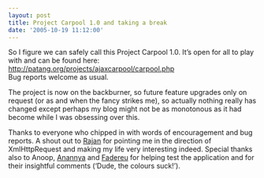 ```yaml
---
layout: post
title: Project Carpool 1.0 and taking a break
date: '2005-10-19 11:12:00'
---
```


<p>So I figure we can safely call this Project Carpool 1.0. It&rsquo;s open for all to play with and can be found here: <a href="http://patang.org/projects/ajaxcarpool/carpool.php" target="_blank">http://patang.org/projects/ajaxcarpool/carpool.php</a><br/>
Bug reports welcome as usual.</p>

<p>The project is now on the backburner, so future feature upgrades only on request (or as and when the fancy strikes me), so actually nothing really has changed except perhaps my blog might not be as monotonous as it had become while I was obsessing over this.</p>

<p>Thanks to everyone who chipped in with words of encouragement and bug reports. A shout out to <a href="http://rajan.wordpress.com" target="_blank">Rajan</a> for pointing me in the direction of XmlHttpRequest and making my life very interesting indeed. Special thanks also to Anoop, <a href="http://anannya.blogspot.com/" target="_blank">Anannya</a> and <a href="http://rohitgupta.xwiki.com/" target="_blank">Fadereu</a> for helping test the application and for their insightful comments (&lsquo;Dude, the colours suck!&rsquo;).</p>